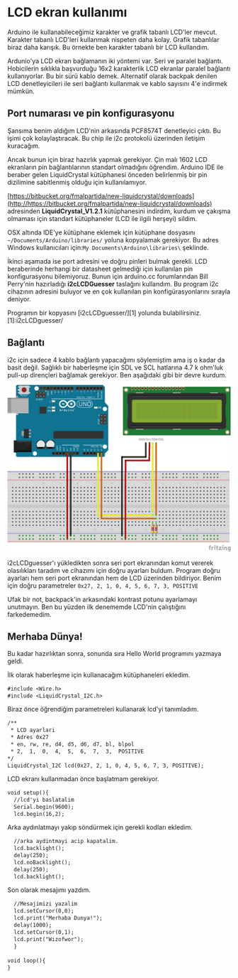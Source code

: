 # LCD ekran kullanımı

Arduino ile kullanabileceğimiz karakter ve grafik tabanlı LCD'ler mevcut. Karakter tabanlı LCD'leri kullanmak nispeten daha kolay. Grafik tabanlılar biraz daha karışık. Bu örnekte ben karakter tabanlı bir LCD kullandım. 

Ardunio'ya LCD ekran bağlamanın iki yöntemi var. Seri ve paralel bağlantı. Hobicilerin sıklıkla başvurduğu 16x2 karakterlik LCD ekranlar paralel bağlantı kullanıyorlar. Bu bir sürü kablo demek. Alternatif olarak backpak denilen LCD denetleyicileri ile seri bağlantı kullanmak ve kablo sayısını 4'e indirmek mümkün.

## Port numarası ve pin konfigurasyonu
Şansıma benim aldığım LCD'nin arkasında PCF8574T denetleyici çıktı. Bu işimi çok kolaylaştıracak. Bu chip ile i2c protokolü üzerinden iletişim kuracağım.

Ancak bunun için biraz hazırlık yapmak gerekiyor. Çin malı 1602 LCD ekranların pin bağlantılarının standart olmadığını öğrendim. Arduino IDE ile beraber gelen LiquidCrystal kütüphanesi önceden belirlenmiş bir pin dizilimine sabitlenmiş olduğu için kullanılamıyor. 

[https://bitbucket.org/fmalpartida/new-liquidcrystal/downloads](http://https://bitbucket.org/fmalpartida/new-liquidcrystal/downloads) adresinden **LiquidCrystal_V1.2.1** kütüphanesini indirdim, kurdum ve çakışma olmaması için standart kütüphaneler (LCD ile ilgili herşeyi) sildim. 

OSX altında IDE'ye kütüphane eklemek için kütüphane dosyasını `~/Documents/Arduino/libraries/` yoluna kopyalamak gerekiyor. Bu adres Windows kullanıcıları için:`My Documents\Arduino\libraries\` şeklinde. 

İkinci aşamada ise port adresini ve doğru pinleri bulmak gerekli. LCD beraberinde herhangi bir datasheet gelmediği için kullanılan pin konfigurasyonu bilemiyoruz. Bunun için arduino.cc forumlarından Bill Perry'nin hazırladığı **i2cLCDGuesser** taslağını kullandım. Bu program i2c cihazının adresini buluyor ve en çok kullanılan pin konfigürasyonlarını sırayla deniyor.

Programın bir kopyasını [i2cLCDguesser/][1] yolunda bulabilirsiniz.
[1]:i2cLCDguesser/

## Bağlantı

i2c için sadece 4 kablo bağlantı yapacağımı söylemiştim ama iş o kadar da basit değil. Sağlıklı bir haberleşme için SDL ve SCL hatlarına 4.7 k ohm'luk pull-up dirençleri bağlamak gerekiyor. Ben aşağıdaki gibi bir devre kurdum. 

<img src=i2c-lcd_bb.png width=600>

i2cLCDguesser'ı yükledikten sonra seri port ekranından komut vererek olasılıkları taradım ve cihazımı için doğru ayarları buldum. Program doğru ayarları hem seri port ekranından hem de LCD üzerinden bildiriyor. Benim için doğru parametreler
`0x27, 2, 1, 0, 4, 5, 6, 7, 3, POSITIVE`

Ufak bir not, backpack'in arkasındaki kontrast potunu ayarlamayı unutmayın. Ben bu yüzden ilk denememde LCD'nin çalıştığını farkedemedim.

## Merhaba Dünya!

Bu kadar hazırlıktan sonra, sonunda sıra Hello World programını yazmaya geldi.

İlk olarak haberleşme için kullanacağım kütüphaneleri ekledim.

````
#include <Wire.h>
#include <LiquidCrystal_I2C.h>
````

Biraz önce öğrendiğim parametreleri kullanarak lcd'yi tanımladım.

````
/**
 * LCD ayarlari 
 * Adres 0x27
 * en, rw, re, d4, d5, d6, d7, bl, blpol
 * 2,  1,  0,  4,  5,  6,  7,  3,  POSITIVE
*/ 
LiquidCrystal_I2C lcd(0x27, 2, 1, 0, 4, 5, 6, 7, 3, POSITIVE);
````
LCD ekranı kullanmadan önce başlatmam gerekiyor.

````
void setup(){
  //lcd'yi baslatalim
  Serial.begin(9600);
  lcd.begin(16,2);
  ````

Arka aydınlatmayı yakıp söndürmek için gerekli kodları ekledim. 

````
  //arka aydintmayi acip kapatalim.
  lcd.backlight();
  delay(250);
  lcd.noBacklight();
  delay(250);
  lcd.backlight();
  ````
  
Son olarak mesajımı yazdım.  
  
````  
  //Mesajimizi yazalim
  lcd.setCursor(0,0);
  lcd.print("Merhaba Dunya!");
  delay(1000);
  lcd.setCursor(0,1);
  lcd.print("Wizofwor");
  }
  
void loop(){
} 
````






    